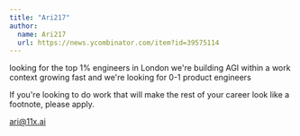 ```yaml
---
title: "Ari217"
author:
  name: Ari217
  url: https://news.ycombinator.com/item?id=39575114
---
```

looking for the top 1% engineers in London
we&#x27;re building AGI within a work context growing fast and we&#x27;re looking for 0-1 product engineers

If you&#x27;re looking to do work that will make the rest of your career look like a footnote, please apply.

ari@11x.ai
